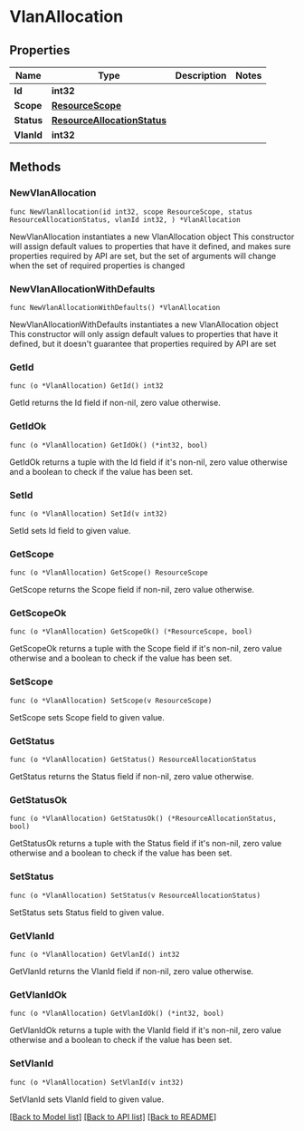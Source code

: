 # VlanAllocation

## Properties

Name | Type | Description | Notes
------------ | ------------- | ------------- | -------------
**Id** | **int32** |  | 
**Scope** | [**ResourceScope**](ResourceScope.md) |  | 
**Status** | [**ResourceAllocationStatus**](ResourceAllocationStatus.md) |  | 
**VlanId** | **int32** |  | 

## Methods

### NewVlanAllocation

`func NewVlanAllocation(id int32, scope ResourceScope, status ResourceAllocationStatus, vlanId int32, ) *VlanAllocation`

NewVlanAllocation instantiates a new VlanAllocation object
This constructor will assign default values to properties that have it defined,
and makes sure properties required by API are set, but the set of arguments
will change when the set of required properties is changed

### NewVlanAllocationWithDefaults

`func NewVlanAllocationWithDefaults() *VlanAllocation`

NewVlanAllocationWithDefaults instantiates a new VlanAllocation object
This constructor will only assign default values to properties that have it defined,
but it doesn't guarantee that properties required by API are set

### GetId

`func (o *VlanAllocation) GetId() int32`

GetId returns the Id field if non-nil, zero value otherwise.

### GetIdOk

`func (o *VlanAllocation) GetIdOk() (*int32, bool)`

GetIdOk returns a tuple with the Id field if it's non-nil, zero value otherwise
and a boolean to check if the value has been set.

### SetId

`func (o *VlanAllocation) SetId(v int32)`

SetId sets Id field to given value.


### GetScope

`func (o *VlanAllocation) GetScope() ResourceScope`

GetScope returns the Scope field if non-nil, zero value otherwise.

### GetScopeOk

`func (o *VlanAllocation) GetScopeOk() (*ResourceScope, bool)`

GetScopeOk returns a tuple with the Scope field if it's non-nil, zero value otherwise
and a boolean to check if the value has been set.

### SetScope

`func (o *VlanAllocation) SetScope(v ResourceScope)`

SetScope sets Scope field to given value.


### GetStatus

`func (o *VlanAllocation) GetStatus() ResourceAllocationStatus`

GetStatus returns the Status field if non-nil, zero value otherwise.

### GetStatusOk

`func (o *VlanAllocation) GetStatusOk() (*ResourceAllocationStatus, bool)`

GetStatusOk returns a tuple with the Status field if it's non-nil, zero value otherwise
and a boolean to check if the value has been set.

### SetStatus

`func (o *VlanAllocation) SetStatus(v ResourceAllocationStatus)`

SetStatus sets Status field to given value.


### GetVlanId

`func (o *VlanAllocation) GetVlanId() int32`

GetVlanId returns the VlanId field if non-nil, zero value otherwise.

### GetVlanIdOk

`func (o *VlanAllocation) GetVlanIdOk() (*int32, bool)`

GetVlanIdOk returns a tuple with the VlanId field if it's non-nil, zero value otherwise
and a boolean to check if the value has been set.

### SetVlanId

`func (o *VlanAllocation) SetVlanId(v int32)`

SetVlanId sets VlanId field to given value.



[[Back to Model list]](../README.md#documentation-for-models) [[Back to API list]](../README.md#documentation-for-api-endpoints) [[Back to README]](../README.md)


